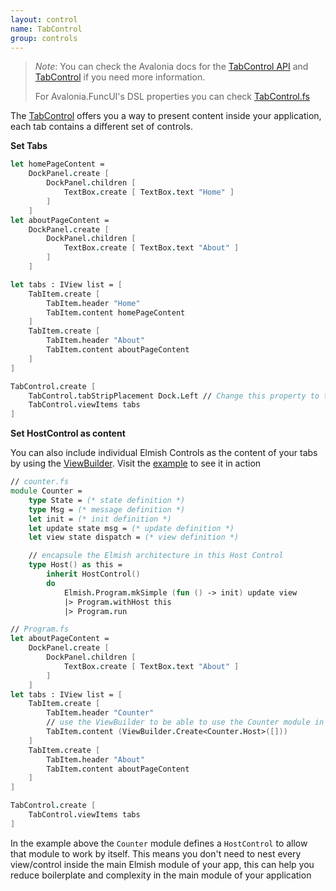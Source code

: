 ```yaml
---
layout: control
name: TabControl
group: controls
---
```

[TabControl API]: http://reference.avaloniaui.net/api/Avalonia.Controls/TabControl/
[TabControl.fs]: https://github.com/AvaloniaCommunity/Avalonia.FuncUI/blob/master/src/Avalonia.FuncUI.DSL/TabControl.fs
[TabControl]: http://avaloniaui.net/docs/controls/tabcontrol
[example]: https://github.com/AvaloniaCommunity/Avalonia.FuncUI/blob/master/src/Avalonia.FuncUI.ControlCatalog/Views/MainView.fs
[ViewBuilder]: https://github.com/AvaloniaCommunity/Avalonia.FuncUI/blob/master/src/Avalonia.FuncUI.ControlCatalog/Views/MainView.fs#L36
[HostControl]: controls/HostControl.html

> *Note*: You can check the Avalonia docs for the [TabControl API] and [TabControl] if you need more information.
>
> For Avalonia.FuncUI's DSL properties you can check [TabControl.fs]

The [TabControl] offers you a way to present content inside your application, each tab contains a different set of controls.



**Set Tabs**
```fsharp
let homePageContent = 
    DockPanel.create [ 
        DockPanel.children [
            TextBox.create [ TextBox.text "Home" ]
        ]
    ]
let aboutPageContent = 
    DockPanel.create [ 
        DockPanel.children [
            TextBox.create [ TextBox.text "About" ]
        ]
    ]

let tabs : IView list = [
    TabItem.create [
        TabItem.header "Home"
        TabItem.content homePageContent
    ]
    TabItem.create [
        TabItem.header "About"
        TabItem.content aboutPageContent
    ]
]

TabControl.create [
    TabControl.tabStripPlacement Dock.Left // Change this property to tell the app where to show the tab bar
    TabControl.viewItems tabs
]
```

**Set HostControl as content**

You can also include individual Elmish Controls as the content of your tabs by using the [ViewBuilder]. Visit the [example] to see it in action

```fsharp
// counter.fs
module Counter =
    type State = (* state definition *)
    type Msg = (* message definition *)
    let init = (* init definition *)
    let update state msg = (* update definition *)
    let view state dispatch = (* view definition *)

    // encapsule the Elmish architecture in this Host Control
    type Host() as this =
        inherit HostControl()
        do
            Elmish.Program.mkSimple (fun () -> init) update view
            |> Program.withHost this
            |> Program.run

// Program.fs
let aboutPageContent = 
    DockPanel.create [ 
        DockPanel.children [
            TextBox.create [ TextBox.text "About" ]
        ]
    ]
let tabs : IView list = [
    TabItem.create [
        TabItem.header "Counter"
        // use the ViewBuilder to be able to use the Counter module in a stand alone
        TabItem.content (ViewBuilder.Create<Counter.Host>([]))
    ]
    TabItem.create [
        TabItem.header "About"
        TabItem.content aboutPageContent
    ]
]

TabControl.create [
    TabControl.viewItems tabs
]
```
In the example above the `Counter` module defines a `HostControl` to allow that module to work by itself. This means you don't need to nest every view/control inside the main Elmish module of your app, this can help you reduce boilerplate and complexity in the main module of your application
